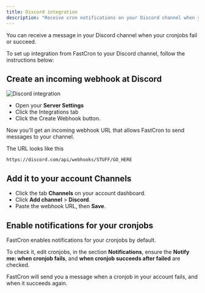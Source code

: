 ```yaml
---
title: Discord integration
description: "Receive cron notifications on your Discord channel when your cronjobs fail or succeed."
---
```


You can receive a message in your Discord channel when your cronjobs fail or succeed.

To set up integration from FastCron to your Discord channel, follow the instructions below:

## Create an incoming webhook at Discord

![Discord integration](/screenshots/integrations/discord-integration.png)

- Open your **Server Settings** 
- Click the Integrations tab
- Click the Create Webhook button.

Now you'll get an incoming webhook URL that allows FastCron to send messages to your channel.

The URL looks like this
```
https://discord.com/api/webhooks/STUFF/GO_HERE
```

## Add it to your account Channels

- Click the tab **Channels** on your account dashboard.
- Click **Add channel** >  **Discord**.
- Paste the webhook URL, then **Save**.

## Enable notifications for your cronjobs
FastCron enables notifications for your cronjobs by default.

To check it, edit cronjobs, in the section **Notifications**,
ensure the **Notify me: when cronjob fails**, and **when cronjob succeeds after failed** are checked.

FastCron will send you a message when a cronjob in your account fails, and when it succeeds again.